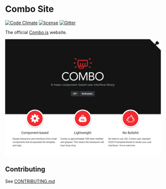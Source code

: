 # Combo Site

[![Code Climate](https://codeclimate.com/github/combojs/combo-site/badges/gpa.svg)](https://codeclimate.com/github/combojs/combo-site)
[![license](https://img.shields.io/github/license/mashape/apistatus.svg)](https://opensource.org/licenses/MIT)
[![Gitter](https://img.shields.io/gitter/room/nwjs/nw.js.svg)](https://gitter.im/combo-js/)

The official [Combo.js](http://www.combojs.com/) website.

![Screenshot](https://raw.githubusercontent.com/combojs/combo-site/master/img/screenshot.png)

## Contributing

See [CONTRIBUTING.md](CONTRIBUTING.md)
